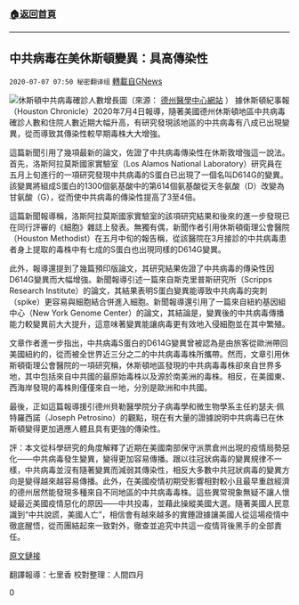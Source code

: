 ###  [:house:返回首頁](https://github.com/ourhimalayas/txt)
---

## 中共病毒在美休斯頓變異：具高傳染性
`2020-07-07 07:50 秘密翻译组` [轉載自GNews](https://gnews.org/zh-hant/256485/)

![](https://s3.amazonaws.com/gnews-media-offload/wp-content/uploads/2020/07/07074725/Picture-1-44.png)休斯頓中共病毒確診人數增長圖（來源： [德州醫學中心網站](https://www.tmc.edu/coronavirus-updates/daily-cumulative-covid-19-positive-cases-for-greater-houston-area/) ） 
據休斯頓紀事報（Houston Chronicle）2020年7月4日報導，隨著美國德州休斯頓地區中共病毒確診人數和住院人數近期大幅升高，有研究發現該地區的中共病毒有八成已出現變異，從而導致其傳染性較早期毒株大大增強。

這篇新聞引用了幾項最新的論文，佐證了中共病毒傳染性在休斯敦增強這一說法。首先，洛斯阿拉莫斯國家實驗室（Los Alamos National Laboratory）研究員在五月上旬進行的一項研究發現中共病毒的S蛋白已出現了一個名叫D614G的變異。該變異將組成S蛋白的1300個氨基酸中的第614個氨基酸從天冬氨酸（D）改變為甘氨酸（G），從而使中共病毒的傳染性提高了3至4倍。

這篇新聞報導稱，洛斯阿拉莫斯國家實驗室的該項研究結果和後來的進一步發現已在同行評審的《細胞》雜誌上發表。無獨有偶，新聞作者引用休斯頓衛理公會醫院（Houston Methodist）在五月中旬的報告稱，從該醫院在3月接診的中共病毒患者身上提取的毒株中有七成的S蛋白也出現同樣的D614G變異。

此外，報導還提到了幾篇預印版論文，其研究結果佐證了中共病毒的傳染性因D614G變異而大幅增強。新聞報導引述一篇來自斯克里普斯研究所（Scripps Research Institute）的論文，其結果表明S蛋白變異能導致中共病毒的突刺（spike）更容易與細胞結合併進入細胞。新聞報導還引用了一篇來自紐約基因組中心（New York Genome Center）的論文，其結論是，變異後的中共病毒傳播能力較變異前大大提升，這意味著變異能讓病毒更有效地入侵細胞並在其中繁殖。

文章作者進一步指出，中共病毒S蛋白的D614G變異曾被認為是由旅客從歐洲帶回美國紐約的，從而被全世界近三分之二的中共病毒毒株所攜帶。然而，文章引用休斯頓衛理公會醫院的一項研究稱，休斯頓地區發現的中共病毒毒株卻來自世界多地，其中包括來自中共國的最原始毒株以及源於南美洲的毒株。相反，在美國東、西海岸發現的毒株則僅僅來自一地，分別是歐洲和中共國。

最後，正如這篇報導援引德州貝勒醫學院分子病毒學和微生物學系主任約瑟夫·佩特羅西諾（Joseph Petrosino）的觀點，現在有大量的證據說明中共病毒已在休斯頓變得更加適應人體且具有更強的傳染性。

評：本文從科學研究的角度解釋了近期在美國南部保守派票倉州出現的疫情局勢惡化——中共病毒發生變異，變得更加容易傳播。跟以往冠狀病毒的變異規律不一樣，中共病毒並沒有隨著變異而減弱其傳染性，相反大多數中共冠狀病毒的變異方向是變得越來越容易傳播。此外，在美國疫情初期受影響相對較小且最早重啟經濟的德州居然能發現多種來自不同地區的中共病毒毒株。這些異常現象無疑不讓人懷疑最近美國疫情惡化的原因——中共投毒，並藉此操縱美國大選。隨著美國人民意識到“中共說謊，美國人亡”，相信會有越來越多的實錘證據讓美國人從這場疫情中徹底醒悟，從而團結起來一致對外，徹查並追究中共這一疫情背後黑手的全部責任。

[原文鏈接](https://www.houstonchronicle.com/news/houston-texas/houston/article/coronavirus-evidence-growing-houston-strain-mutant-15386157.php)

翻譯報導：七里香
校對整理：人間四月

0
